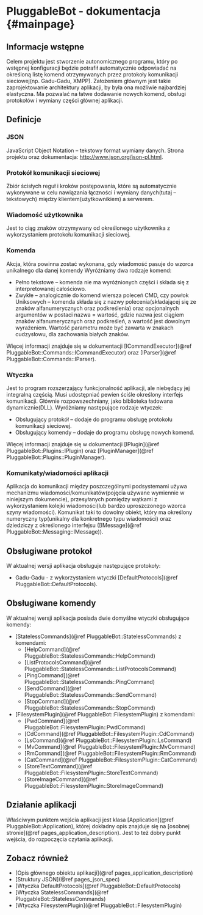 PluggableBot - dokumentacja                                                                 {#mainpage}
===========================

## Informacje wstępne ##
Celem projektu jest stworzenie autonomicznego programu, który po wstępnej konfiguracji
będzie potrafił automatycznie odpowiadać na określoną listę komend otrzymywanych przez
protokoły komunikacji sieciowej(np. Gadu-Gadu, XMPP). Założeniem głównym jest takie
zaprojektowanie architektury aplikacji, by była ona możliwie najbardziej elastyczna. Ma
pozwalać na łatwe dodawanie nowych komend, obsługi protokołów i wymiany części głównej
aplikacji. 

## Definicje ##
### JSON ###
JavaScript Object Notation – tekstowy format wymiany danych. Strona projektu oraz
dokumentacja: http://www.json.org/json-pl.html.

### Protokół komunikacji sieciowej ###
Zbiór ścisłych reguł i kroków postępowania, które są automatycznie wykonywane w celu
nawiązania łączności i wymiany danych(tutaj – tekstowych) między klientem(użytkownikiem)
a serwerem.

### Wiadomość użytkownika ###
Jest to ciąg znaków otrzymywany od określonego użytkownika z wykorzystaniem protokołu
komunikacji sieciowej.

### Komenda ###
Akcja, która powinna zostać wykonana, gdy wiadomość pasuje do wzorca unikalnego dla danej
komendy Wyróżniamy dwa rodzaje komend: 
* Pełno tekstowe – komenda nie ma wyróżnionych części i składa się z 
  interpretowanej całościowo.
* Zwykłe – analogicznie do komend wiersza poleceń CMD, czy powłok Uniksowych – komenda
  składa się z nazwy polecenia(składającej się ze znaków alfanumerycznych oraz podkreślenia)
  oraz opcjonalnych argumentów w postaci nazwa = wartość, gdzie nazwa jest ciągiem znaków
  alfanumerycznych oraz podkreśleń, a wartość jest dowolnym wyrażeniem. Wartość parametru
  może być zawarta w znakach cudzysłowu, dla zachowania białych znaków.

Więcej informacji znajduje się w dokumentacji
[ICommandExecutor](@ref PluggableBot::Commands::ICommandExecutor) oraz
[IParser](@ref PluggableBot::Commands::IParser).

### Wtyczka ###
Jest to program rozszerzający funkcjonalność aplikacji, ale niebędący jej integralną częścią.
Musi udostępniać pewien ściśle określony interfejs komunikacji. Głównie rozpowszechniany,
jako biblioteka ładowana dynamicznie(DLL). Wyróżniamy następujące rodzaje wtyczek:
* Obsługujący protokół – dodaje do programu obsługę protokołu komunikacji sieciowej.
* Obsługujący komendy – dodaje do programu obsługę nowych komend.

Więcej informacji znajduje się w dokumentacji [IPlugin](@ref PluggableBot::Plugins::IPlugin)
oraz [PluginManager](@ref PluggableBot::Plugins::PluginManager).

### Komunikaty/wiadomości aplikacji ###
Aplikacja do komunikacji między poszczególnymi podsystemami używa mechanizmu
wiadomości/komunikatów(pojęcia używane wymiennie w niniejszym dokumencie), przesyłanych pomiędzy
wątkami z wykorzystaniem kolejki wiadomości(lub bardzo uproszczonego wzorca szyny wiadomości).
Komunikat taki to dowolny obiekt, który ma określony numeryczny typ(unikalny dla konkretnego
typu wiadomości) oraz dziedziczy z określonego interfejsu
([IMessage](@ref PluggableBot::Messaging::IMessage)). 

## Obsługiwane protokoł ##
W aktualnej wersji aplikacja obsługuje następujące protokoły:
* Gadu-Gadu - z wykorzystaniem wtyczki [DefaultProtocols](@ref PluggableBot::DefaultProtocols).

## Obsługiwane komendy ##
W aktualnej wersji aplikacja posiada dwie domyślne wtyczki obsługujące komendy:
* [StatelessCommands](@ref PluggableBot::StatelessCommands) z komendami:
  - [HelpCommand](@ref PluggableBot::StatelessCommands::HelpCommand)
  - [ListProtocolsCommand](@ref PluggableBot::StatelessCommands::ListProtocolsCommand)
  - [PingCommand](@ref PluggableBot::StatelessCommands::PingCommand)
  - [SendCommand](@ref PluggableBot::StatelessCommands::SendCommand)
  - [StopCommand](@ref PluggableBot::StatelessCommands::StopCommand)
* [FilesystemPlugin](@ref PluggableBot::FilesystemPlugin) z komendami:
  - [PwdCommand](@ref PluggableBot::FilesystemPlugin::PwdCommand)
  - [CdCommand](@ref PluggableBot::FilesystemPlugin::CdCommand)
  - [LsCommand](@ref PluggableBot::FilesystemPlugin::LsCommand)
  - [MvCommand](@ref PluggableBot::FilesystemPlugin::MvCommand)
  - [RmCommand](@ref PluggableBot::FilesystemPlugin::RmCommand)
  - [CatCommand](@ref PluggableBot::FilesystemPlugin::CatCommand)
  - [StoreTextCommand](@ref PluggableBot::FilesystemPlugin::StoreTextCommand)
  - [StoreImageCommand](@ref PluggableBot::FilesystemPlugin::StoreImageCommand)

## Działanie aplikacji ##
Właściwym punktem wejścia aplikacji jest klasa [Application](@ref PluggableBot::Application),
której dokładny opis znajduje się na [osobnej stronie](@ref pages_application_description).
Jest to też dobry punkt wejścia, do rozpoczęcia czytania aplikacji.

## Zobacz również ##
* [Opis głównego obiektu aplikacji](@ref pages_application_description)
* [Struktury JSON](@ref pages_json_spec)
* [Wtyczka DefaultProtocols](@ref PluggableBot::DefaultProtocols)
* [Wtyczka StatelessCommands](@ref PluggableBot::StatelessCommands)
* [Wtyczka FilesystemPlugin](@ref PluggableBot::FilesystemPlugin)